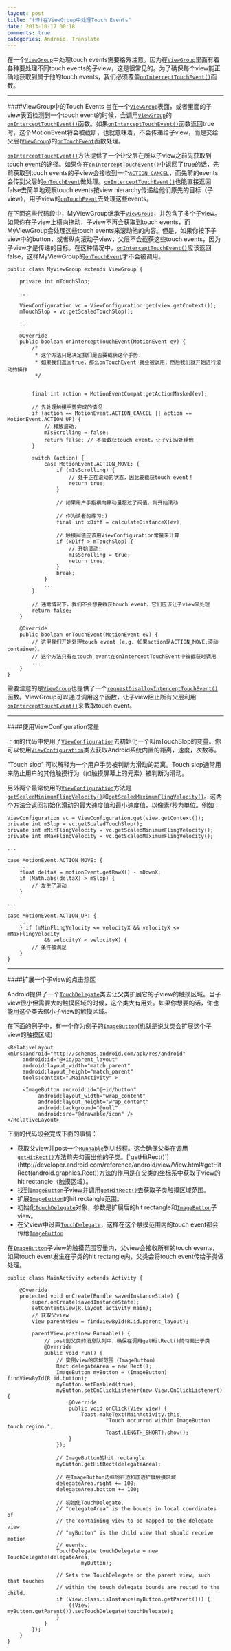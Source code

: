 ```yaml
---
layout: post
title: "(译)在ViewGroup中处理Touch Events"
date: 2013-10-17 00:18
comments: true
categories: Android, Translate
---
```

  
在一个[```ViewGroup```][1]中处理touch events需要格外注意。因为在[```ViewGroup```][1]里面有着各种要处理不同touch events的子view，这是很常见的。为了确保每个view能正确地获取到属于他的touch events，我们必须覆盖[```onInterceptTouchEvent()```][2]函数。

<!--more-->

------------
####ViewGroup中的Touch Events
当在一个[```ViewGroup```][1]表面，或者里面的子view表面检测到一个touch event的时候，会调用[```ViewGroup```][1]的[```onInterceptTouchEvent()```][2]函数。如果[```onInterceptTouchEvent()```][2]函数返回true时，这个MotionEvent将会被截断，也就意味着，不会传递给子view，而是交给父层([```ViewGroup```][1])的[```onTouchEvent```][4]函数处理。

[```onInterceptTouchEvent()```][2]方法提供了一个让父层在所以子view之前先获取到touch event的途径。如果你在[```onInterceptTouchEvent()```][2]中返回了true的话，先前获取到touch events的子view会接收到一个[```ACTION_CANCEL```][3]，而先前的events会传到父层的[```onTouchEvent```][4]做处理。[```onInterceptTouchEvent()```][2]也能直接返回false去简单地观察touch events按view hierarchy传递给他们原先的目标（子view），用子view的[```onTouchEvent```][4]去处理这些events。

<!-- more -->

在下面这些代码段中，MyViewGroup继承于[```ViewGroup```][1]，并包含了多个子view。如果你在子view上横向拖动，子view不再会获取到touch events，而MyViewGroup会处理这些touch events来滚动他的内容。但是，如果你按下子view中的button，或者纵向滚动子view，父层不会截获这些touch events，因为子view才是传递的目标。在这种情况中，[```onInterceptTouchEvent()```][2]应该返回false，这样MyViewGroup的[```onTouchEvent```][4]才不会被调用。

    public class MyViewGroup extends ViewGroup {

	    private int mTouchSlop;
	
	    ...
	
	    ViewConfiguration vc = ViewConfiguration.get(view.getContext());
	    mTouchSlop = vc.getScaledTouchSlop();
	
	    ...
	
	    @Override
	    public boolean onInterceptTouchEvent(MotionEvent ev) {
	        /*
	         * 这个方法只是决定我们是否要截获这个手势.
	         * 如果我们返回true，那么onTouchEvent 就会被调用，然后我们就开始进行滚动的操作
	         */
	
	
	        final int action = MotionEventCompat.getActionMasked(ev);
	
	        // 先处理触摸手势完成的情况
	        if (action == MotionEvent.ACTION_CANCEL || action == MotionEvent.ACTION_UP) {
	            // 释放滚动.
	            mIsScrolling = false;
	            return false; // 不会截获touch event，让子view处理他
	        }
	
	        switch (action) {
	            case MotionEvent.ACTION_MOVE: {
	                if (mIsScrolling) {
	                    // 处于正在滚动的状态，因此要截获touch event！
	                    return true;
	                }
	
	                // 如果用户手指横向移动量超过了阀值，则开始滚动
	
	                // 作为读者的练习:)
	                final int xDiff = calculateDistanceX(ev); 
	
	                // 触摸阀值应该用ViewConfiguration常量来计算
	                if (xDiff > mTouchSlop) { 
	                    // 开始滚动!
	                    mIsScrolling = true;
	                    return true;
	                }
	                break;
	            }
	            ...
	        }
	
	        // 通常情况下，我们不会想要截获touch event，它们应该让子view来处理
	        return false;
	    }
	
	    @Override
	    public boolean onTouchEvent(MotionEvent ev) {
	        // 这里我们开始处理touch event (e.g. 如果action是ACTION_MOVE,滚动container）。
	        // 这个方法只有在touch event在onInterceptTouchEvent中被截获时调用
	        ...
	    }
	}

需要注意的是[`ViewGroup`][1]也提供了一个[`requestDisallowInterceptTouchEvent()`][5]函数。ViewGroup可以通过调用这个函数，让子view阻止所有父层利用[```onInterceptTouchEvent()```][2]来截取touch event。

-----------
####使用ViewConfiguration常量

上面的代码中使用了[`ViewConfiguration`][6]去初始化一个叫mTouchSlop的变量。你可以使用[`ViewConfiguration`][6]类去获取Android系统内置的距离，速度，次数等。

"Touch slop" 可以解释为一个用户手势被判断为滑动的距离。Touch slop通常用来防止用户的其他触摸行为（如触摸屏幕上的元素）被判断为滑动。

另外两个最常使用的[`ViewConfiguration`][6]方法是[`getScaledMinimumFlingVelocity()`][7]和[`getScaledMaximumFlingVelocity()`][8]。这两个方法会返回初始化滑动的最大速度值和最小速度值，以像素/秒为单位。例如：

    ViewConfiguration vc = ViewConfiguration.get(view.getContext());
	private int mSlop = vc.getScaledTouchSlop();
	private int mMinFlingVelocity = vc.getScaledMinimumFlingVelocity();
	private int mMaxFlingVelocity = vc.getScaledMaximumFlingVelocity();
	
	...
	
	case MotionEvent.ACTION_MOVE: {
	    ...
	    float deltaX = motionEvent.getRawX() - mDownX;
	    if (Math.abs(deltaX) > mSlop) {
	        // 发生了滑动
	    }
	
	...
	
	case MotionEvent.ACTION_UP: {
	    ...
	    } if (mMinFlingVelocity <= velocityX && velocityX <= mMaxFlingVelocity
	            && velocityY < velocityX) {
	        // 条件被满足
	    }
	}

------------
####扩展一个子view的点击热区

Android提供了一个[`TouchDelegate`][9]类去让父类扩展它的子view的触摸区域。当子view很小但需要大的触摸区域的时候，这个类大有用处。如果你想要的话，你也能用这个类去缩小子view的触摸区域。

在下面的例子中，有一个作为例子的[`ImageButton`][10](也就是说父类会扩展这个子view的触摸区域)

    <RelativeLayout xmlns:android="http://schemas.android.com/apk/res/android"
	     android:id="@+id/parent_layout"
	     android:layout_width="match_parent"
	     android:layout_height="match_parent"
	     tools:context=".MainActivity" >
	 
	     <ImageButton android:id="@+id/button"
	          android:layout_width="wrap_content"
	          android:layout_height="wrap_content"
	          android:background="@null"
	          android:src="@drawable/icon" />
	</RelativeLayout>

下面的代码段会完成下面的事情：

- 获取父view并post一个[`Runnable`](http://developer.android.com/reference/java/lang/Runnable.html "Runnable")到UI线程。这会确保父类在调用[`getHitRect()`](http://developer.android.com/reference/android/view/View.html#getHitRect(android.graphics.Rect))方法前先勾画出他的子类。[`getHitRect()`](http://developer.android.com/reference/android/view/View.html#getHitRect(android.graphics.Rect))方法的作用是在父类的坐标系中获取子view的hit rectangle（触摸区域）。
- 找到[`ImageButton`][10]子view并调用[`getHitRect()`](http://developer.android.com/reference/android/view/View.html#getHitRect(android.graphics.Rect))去获取子类触摸区域范围。
- 扩展[`ImageButton`][10]的hit rectangle范围。
- 初始化[`TouchDelegate`][9]对象，参数是扩展后的hit rectangle和[`ImageButton`][10]子view。
- 在父view中设置[`TouchDelegate`][9]，这样在这个触摸范围内的touch event都会传给[`ImageButton`][10]

在[`ImageButton`][10]子view的触摸范围容量内，父view会接收所有的touch events，如果touch event发生在子类的hit rectangle内，父类会将touch event传给子类做处理。

	public class MainActivity extends Activity {
	
	    @Override
	    protected void onCreate(Bundle savedInstanceState) {
	        super.onCreate(savedInstanceState);
	        setContentView(R.layout.activity_main);
	        // 获取父view
	        View parentView = findViewById(R.id.parent_layout);
	        
	        parentView.post(new Runnable() {
	            // post到父类的消息队列中，确保在调用getHitRect()前勾画出子类
	            @Override
	            public void run() {
	                // 实例view的区域范围（ImageButton）
	                Rect delegateArea = new Rect();
	                ImageButton myButton = (ImageButton) findViewById(R.id.button);
	                myButton.setEnabled(true);
	                myButton.setOnClickListener(new View.OnClickListener() {
	                    @Override
	                    public void onClick(View view) {
	                        Toast.makeText(MainActivity.this, 
	                                "Touch occurred within ImageButton touch region.", 
	                                Toast.LENGTH_SHORT).show();
	                    }
	                });
	     
	                // ImageButton的hit rectangle
	                myButton.getHitRect(delegateArea);
	            
	                // 在ImageButton边框的右边和底边扩展触摸区域
	                delegateArea.right += 100;
	                delegateArea.bottom += 100;
	            
	                // 初始化TouchDelegate.
	                // "delegateArea" is the bounds in local coordinates of 
	                // the containing view to be mapped to the delegate view.
	                // "myButton" is the child view that should receive motion
	                // events.
	                TouchDelegate touchDelegate = new TouchDelegate(delegateArea, 
	                        myButton);
	     
	                // Sets the TouchDelegate on the parent view, such that touches 
	                // within the touch delegate bounds are routed to the child.
	                if (View.class.isInstance(myButton.getParent())) {
	                    ((View) myButton.getParent()).setTouchDelegate(touchDelegate);
	                }
	            }
	        });
	    }
	}

  [1]: http://developer.android.com/reference/android/view/ViewGroup.html
  [2]: http://developer.android.com/reference/android/view/ViewGroup.html#onInterceptTouchEvent(android.view.MotionEvent)
  [3]: http://developer.android.com/reference/android/view/MotionEvent.html#ACTION_CANCEL
  [4]: http://developer.android.com/reference/android/view/View.html#onTouchEvent(android.view.MotionEvent)
  [5]: http://developer.android.com/reference/android/view/ViewGroup.html#requestDisallowInterceptTouchEvent(boolean)
  [6]: http://developer.android.com/reference/android/view/ViewConfiguration.html
  [7]: http://developer.android.com/reference/android/view/ViewConfiguration.html#getScaledMinimumFlingVelocity()
  [8]: http://developer.android.com/reference/android/view/ViewConfiguration.html#getScaledMaximumFlingVelocity()
  [9]: http://developer.android.com/reference/android/view/TouchDelegate.html
  [10]: http://developer.android.com/reference/android/widget/ImageButton.html
  